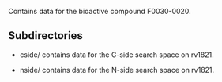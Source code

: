 Contains data for the bioactive compound F0030-0020.

## Subdirectories

- cside/ contains data for the C-side search space on rv1821.

- nside/ contains data for the N-side search space on rv1821.

